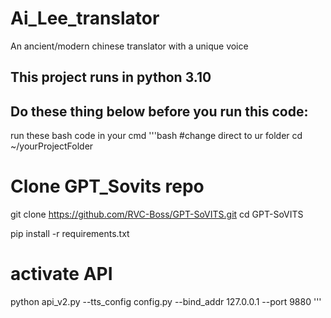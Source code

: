 # Ai_Lee_translator
 An ancient/modern chinese translator with a unique voice
## This project runs in python 3.10
## Do these thing below before you run this code:
run these bash code in your cmd
'''bash
#change direct to ur folder
cd ~/yourProjectFolder

# Clone GPT_Sovits repo
git clone https://github.com/RVC-Boss/GPT-SoVITS.git
cd GPT-SoVITS

pip install -r requirements.txt

# activate API
python api_v2.py --tts_config config.py --bind_addr 127.0.0.1 --port 9880
'''
